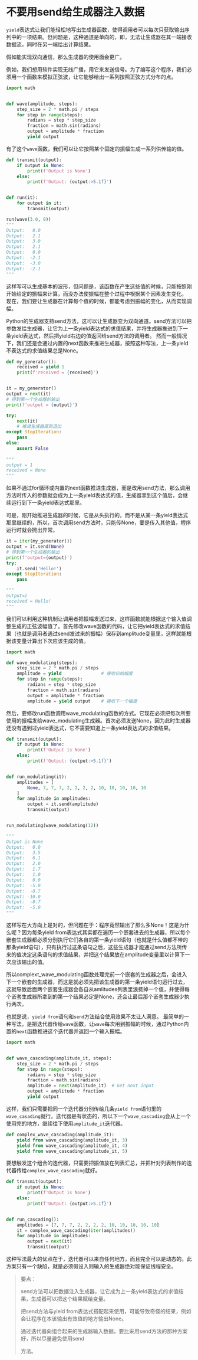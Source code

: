 # 不要用send给生成器注入数据

`yield`表达式让我们能轻松地写出生成器函数，使得调用者可以每次只获取输出序列中的一项结果。但问题是，这种通道是单向的，即，无法让生成器在其一端接收数据流，同时在另一端给出计算结果。

假如能实现双向通信，那么生成器的使用面会更广。

例如，我们想用软件实现无线广播，用它来发送信号。为了编写这个程序，我们必须用一个函数来模拟正弦波，让它能够给出一系列按照正弦方式分布的点。

```python
import math


def wave(amplitude, steps):
    step_size = 2 * math.pi / steps
    for step in range(steps):
        radians = step * step_size
        fraction = math.sin(radians)
        output = amplitude * fraction
        yield output
```

有了这个`wave`函数，我们可以让它按照某个固定的振幅生成一系列供传输的值。

```python
def transmit(output):
    if output is None:
        print(f'Output is None')
    else:
        print(f'Output: {output:>5.1f}')


def run(it):
    for output in it:
        transmit(output)

run(wave(3.0, 8))
"""
Output:   0.0
Output:   2.1
Output:   3.0
Output:   2.1
Output:   0.0
Output:  -2.1
Output:  -3.0
Output:  -2.1
"""
```



这样写可以生成基本的波形，但问题是，该函数在产生这些值的时候，只能按照刚开始给定的振幅来计算，而没办法使振幅在整个过程中根据某个因素发生变化。
现在，我们要让生成器在计算每个值的时候，都能考虑到振幅的变化，从而实现调幅。

Python的生成器支持send方法，这可以让生成器变为双向通道。send方法可以把参数发给生成器，让它为上一条yield表达式的求值结果，并将生成器推进到下一条yield表达式，然后把yield右边的值返回给send方法的调用者。
然而一般情况下，我们还是会通过内置的next函数来推进生成器，按照这种写法，上一条yield不表达式的求值结果总是None。

```python
def my_generator():
    received = yield 1
    print(f'received = {received}')


it = my_generator()
output = next(it)
# 得到第一个生成器的输出
print(f'output = {output}')

try:
    next(it)
    # 推进生成器直到退出
except StopIteration:
    pass
else:
    assert False
    
"""
output = 1
received = None
"""
```

如果不通过for循环或内置的next函数推进生成器，而是改用send方法，那么调用方法时传入的参数就会成为上一条yield表达式的值，生成器拿到这个值后，会继续运行到下一条yield表达式那里。

可是，刚开始推进生成器的时候，它是从头执行的，而不是从某一条yield表达式那里继续的，所以，首次调用send方法时，只能传None，要是传入其他值，程序运行时就会抛出异常。

```python
it = iter(my_generator())
output = it.send(None)
# 得到第一个生成器的输出
print(f'output={output}')
try:
    it.send('Hello!')
except StopIteration:
    pass

"""
output=1
received = Hello!
"""
```



我们可以利用这种机制让调用者把振幅发送过来，这样函数就能根据这个输入值调整生成的正弦波幅值了。首先修改wave函数的代码，让它把yield表达式的求值结果（也就是调用者通过send发过来的振幅）保存到amplitude变量里，这样就能根据该变量计算出下次应该生成的值。

```python
import math

def wave_modulating(steps):
    step_size = 2 * math.pi / steps
    amplitude = yield               # 接收初始幅度
    for step in range(steps):
        radians = step * step_size
        fraction = math.sin(radians)
        output = amplitude * fraction
        amplitude = yield output    # 接收下一个幅度
```



然后，要修改run函数调用wave_modulating函数的方式。它现在必须把每次所要使用的振幅发给wave_modulating生成器。首次必须发送None，因为此时生成器还没有遇到过yield表达式，它不需要知道上一条yield表达式的求值结果。

```python
def transmit(output):
    if output is None:
        print(f'Output is None')
    else:
        print(f'Output: {output:>5.1f}')


def run_modulating(it):
    amplitudes = [
        None, 7, 7, 7, 2, 2, 2, 2, 10, 10, 10, 10, 10
    ]
    for amplitude in amplitudes:
        output = it.send(amplitude)
        transmit(output)


run_modulating(wave_modulating(12))

"""
Output is None
Output:   0.0
Output:   3.5
Output:   6.1
Output:   2.0
Output:   1.7
Output:   1.0
Output:   0.0
Output:  -5.0
Output:  -8.7
Output: -10.0
Output:  -8.7
Output:  -5.0
"""
```

这样写在大方向上是对的，但问题在于：程序竟然输出了那么多None！这是为什么呢？因为每条yield from表达式其实都在遍历一个嵌套进去的生成器，所以每个嵌套生成器都必须分别执行它们各自的第一条yield语句（也就是什么值都不带的那条yield语句），只有执行过这条语句之后，这些生成器才能通过send方法所传来的值决定这条语句的求值结果，并把这个结果放在amplitude变量里以计算下一次应该输出的值。

所以complext_wave_modulating函数处理完前一个嵌套的生成器之后，会进入下一个嵌套的生成器，而这是就必须先把该生成器的第一条yield语句运行过去，这就导致后面两个嵌套生成器会各自从amlitudes列表里浪费掉一个值，并使得每个嵌套生成器所拿到的第一个结果必定是None，还会让最后那个嵌套生成器少执行两次。




也就是说，`yield from`语句和`send`方法结合使用效果不太让人满意。
最简单的一种写法，是把迭代器传给`wave`函数，让`wave`每次用到振幅的时候，通过Python内置的`next`函数推进这个迭代器并返回一个输入振幅。

```python
import math


def wave_cascading(amplitude_it, steps):
    step_size = 2 * math.pi / steps
    for step in range(steps):
        radians = step * step_size
        fraction = math.sin(radians)
        amplitude = next(amplitude_it)  # Get next input
        output = amplitude * fraction
        yield output

```

这样，我们只需要把同一个迭代器分别传给几条`yield from`语句里的`wave_casading`就行。迭代器是有状态的，所以下一个`wave_cascading`会从上一个使用完的地方，继续往下使用`amplitude_it`迭代器。

```python
def complex_wave_cascading(amplitude_it):
    yield from wave_cascading(amplitude_it, 3)
    yield from wave_cascading(amplitude_it, 4)
    yield from wave_cascading(amplitude_it, 5)
```

要想触发这个组合的迭代器，只需要把振值放在列表汇总，并把针对列表制作的迭代器传给`complex_wave_cascading`就好。

```python
def transmit(output):
    if output is None:
        print(f'Output is None')
    else:
        print(f'Output: {output:>5.1f}')


def run_cascading():
    amplitudes = [7, 7, 7, 2, 2, 2, 2, 10, 10, 10, 10, 10]
    it = complex_wave_cascading(iter(amplitudes))
    for amplitude in amplitudes:
        output = next(it)
        transmit(output)
```

这种写法最大的优点在于，迭代器可以来自任何地方，而且完全可以是动态的。此方案只有一个缺陷，就是必须假设入则输入的生成器绝对能保证线程安全。



> 要点：
>
> send方法可以把数据注入生成器，让它成为上一条yield表达式的求值结果，生成器可以把这个结果赋给变量。
>
> 把send方法与yield from表达式搭配起来使用，可能导致奇怪的结果，例如会让程序在本该输出有效值的地方输出None。
>
> 通过迭代器向组合起来的生成器输入数据，要比采用send方法的那种方案好，所以尽量避免使用send
>
> 方法。
